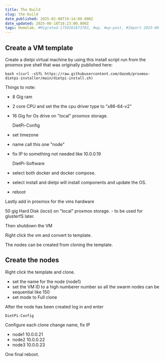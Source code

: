 ```yaml
---
title: The Build
slug: the-build
date_published: 2025-02-08T19:14:09.000Z
date_updated: 2025-06-18T18:23:00.000Z
tags: Homelab, #Migrated-1750201873783, #wp, #wp-post, #Import 2025-06-17 16:11
---
```


## Create a VM template

Create a dietpi virtual machine by using this install script run from the proxmox pve shell that was originally published here: 

    bash <(curl -sSfL https://raw.githubusercontent.com/dazeb/proxmox-dietpi-installer/main/dietpi-install.sh)

Things to note:

- 8 Gig ram
- 2 core CPU and set the the cpu driver type to "x86-64-v2"
- 16 Gig for Os drive on "local" proxmox storage.

    DietPi-Config

- set timezone
- name call this one "node"
- fix IP to something not needed like 10.0.0.19

    DietPi-Software

- select both docker and docker compose.
- select install and dietpi will install components and update the OS.
- reboot

Lastly add in proxmox for the vms hardware

50 gig Hard Disk (iscsi) on "local" proxmox storage. - to be used for glusterfS later.

Then shutdown the VM

Right click the vm and convert to template.

The nodes can be created from cloning the template.

## Create the nodes

Right click the template and clone.

- set the name for the node (node1)
- set the VM ID to a high numberer number so all the swarm nodes can be sequential like 150
- set mode to Full clone

After the node has been created log in and enter

    DietPi-Config

Configure each clone change name, fix IP

- node1 10.0.0.21
- node2 10.0.0.22
- node3 10.0.0.23

One final reboot.

